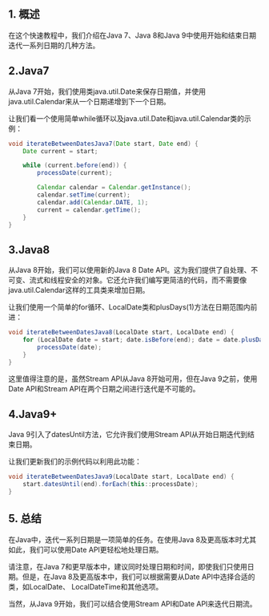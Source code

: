 ## 1. 概述

在这个快速教程中，我们介绍在Java 7、Java 8和Java 9中使用开始和结束日期迭代一系列日期的几种方法。

## 2.Java7

从Java 7开始，我们使用类java.util.Date来保存日期值，并使用java.util.Calendar来从一个日期递增到下一个日期。

让我们看一个使用简单while循环以及java.util.Date和java.util.Calendar类的示例：

```java
void iterateBetweenDatesJava7(Date start, Date end) {
    Date current = start;

    while (current.before(end)) {
        processDate(current);

        Calendar calendar = Calendar.getInstance();
        calendar.setTime(current);
        calendar.add(Calendar.DATE, 1);
        current = calendar.getTime();
    }
}

```

## 3.Java8

从Java 8开始，我们可以使用新的Java 8 Date API。这为我们提供了自处理、不可变、流式和线程安全的对象。它还允许我们编写更简洁的代码，而不需要像java.util.Calendar这样的工具类来增加日期。

让我们使用一个简单的for循环、LocalDate类和plusDays(1)方法在日期范围内前进：

```java
void iterateBetweenDatesJava8(LocalDate start, LocalDate end) {
    for (LocalDate date = start; date.isBefore(end); date = date.plusDays(1)) {
        processDate(date);
    }
}
```

这里值得注意的是，虽然Stream API从Java 8开始可用，但在Java 9之前，使用Date API和Stream API在两个日期之间进行迭代是不可能的。

## 4.Java9+

Java 9引入了datesUntil方法，它允许我们使用Stream API从开始日期迭代到结束日期。

让我们更新我们的示例代码以利用此功能：

```java
void iterateBetweenDatesJava9(LocalDate start, LocalDate end) {
    start.datesUntil(end).forEach(this::processDate);
}
```

## 5. 总结

在Java中，迭代一系列日期是一项简单的任务。在使用Java 8及更高版本时尤其如此，我们可以使用Date API更轻松地处理日期。

请注意，在Java 7和更早版本中，建议同时处理日期和时间，即使我们只使用日期。但是，在Java 8及更高版本中，我们可以根据需要从Date API中选择合适的类，如LocalDate、 LocalDateTime和其他选项。

当然，从Java 9开始，我们可以结合使用Stream API和Date API来迭代日期流。